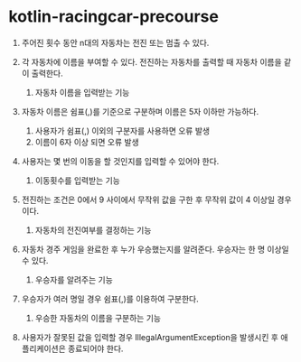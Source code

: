 # kotlin-racingcar-precourse
1. 주어진 횟수 동안 n대의 자동차는 전진 또는 멈출 수 있다.

2. 각 자동차에 이름을 부여할 수 있다. 전진하는 자동차를 출력할 때 자동차 이름을 같이 출력한다.
   1) 자동차 이름을 입력받는 기능

3. 자동차 이름은 쉼표(,)를 기준으로 구분하며 이름은 5자 이하만 가능하다.
   1) 사용자가 쉼표(,) 이외의 구분자를 사용하면 오류 발생
   2) 이름이 6자 이상 되면 오류 발생

4. 사용자는 몇 번의 이동을 할 것인지를 입력할 수 있어야 한다.
   1) 이동횟수를 입력받는 기능
   
5. 전진하는 조건은 0에서 9 사이에서 무작위 값을 구한 후 무작위 값이 4 이상일 경우이다.
   1) 자동차의 전진여부를 결정하는 기능
   
6. 자동차 경주 게임을 완료한 후 누가 우승했는지를 알려준다. 우승자는 한 명 이상일 수 있다.
   1) 우승자를 알려주는 기능
   
7. 우승자가 여러 명일 경우 쉼표(,)를 이용하여 구분한다.
   1) 우승한 자동차의 이름을 구분하는 기능
   
8. 사용자가 잘못된 값을 입력할 경우 IllegalArgumentException을 발생시킨 후 애플리케이션은 종료되어야 한다.